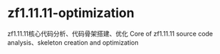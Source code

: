 zf1.11.11-optimization
======================

zf1.11.11核心代码分析、代码骨架搭建、优化 Core of zf1.11.11 source code analysis、skeleton creation and optimization